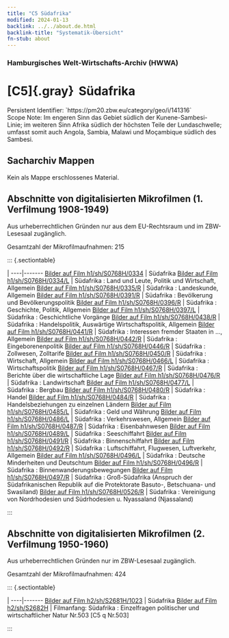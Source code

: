 ```yaml
---
title: "C5 Südafrika"
modified: 2024-01-13
backlink: ../../about.de.html
backlink-title: "Systematik-Übersicht"
fn-stub: about
---
```


### Hamburgisches Welt-Wirtschafts-Archiv (HWWA)

# [C5]{.gray}&#8201; Südafrika

<div class="hint">Persistent Identifier: `https://pm20.zbw.eu/category/geo/i/141316`</div>

<div class="hint">
Scope Note: Im engeren Sinn das Gebiet südlich der Kunene-Sambesi-Linie; im weiteren Sinn Afrika südlich der höchsten Teile der Lundaschwelle; umfasst somit auch Angola, Sambia, Malawi und Moçambique südlich des Sambesi.
</div>





## Sacharchiv Mappen








Kein als Mappe erschlossenes Material.



<a id="filmsections" />

## Abschnitte von digitalisierten Mikrofilmen (1. Verfilmung 1908-1949)

<p>Aus urheberrechtlichen Gründen nur aus dem EU-Rechtsraum und im ZBW-Lesesaal zugänglich.</p>


<p>Gesamtzahl der Mikrofilmaufnahmen: 215</p>





::: {.sectiontable}

 | 
----|-------
<a class="btn" href="https://pm20.zbw.eu/film/h1/sh/S0768H/0334" rel="nofollow">Bilder auf Film h1/sh/S0768H/0334</a> | Südafrika
<a class="btn" href="https://pm20.zbw.eu/film/h1/sh/S0768H/0334/L" rel="nofollow">Bilder auf Film h1/sh/S0768H/0334/L</a> | Südafrika : Land und Leute, Politik und Wirtschaft, Allgemein
<a class="btn" href="https://pm20.zbw.eu/film/h1/sh/S0768H/0335/R" rel="nofollow">Bilder auf Film h1/sh/S0768H/0335/R</a> | Südafrika : Landeskunde, Allgemein
<a class="btn" href="https://pm20.zbw.eu/film/h1/sh/S0768H/0391/R" rel="nofollow">Bilder auf Film h1/sh/S0768H/0391/R</a> | Südafrika : Bevölkerung und Bevölkerungspolitik
<a class="btn" href="https://pm20.zbw.eu/film/h1/sh/S0768H/0396/R" rel="nofollow">Bilder auf Film h1/sh/S0768H/0396/R</a> | Südafrika : Geschichte, Politik, Allgemein
<a class="btn" href="https://pm20.zbw.eu/film/h1/sh/S0768H/0397/L" rel="nofollow">Bilder auf Film h1/sh/S0768H/0397/L</a> | Südafrika : Geschichtliche Vorgänge
<a class="btn" href="https://pm20.zbw.eu/film/h1/sh/S0768H/0438/R" rel="nofollow">Bilder auf Film h1/sh/S0768H/0438/R</a> | Südafrika : Handelspolitik, Auswärtige Wirtschaftspolitik, Allgemein
<a class="btn" href="https://pm20.zbw.eu/film/h1/sh/S0768H/0441/R" rel="nofollow">Bilder auf Film h1/sh/S0768H/0441/R</a> | Südafrika : Interessen fremder Staaten in …, Allgemein
<a class="btn" href="https://pm20.zbw.eu/film/h1/sh/S0768H/0442/R" rel="nofollow">Bilder auf Film h1/sh/S0768H/0442/R</a> | Südafrika : Eingeborenenpolitik
<a class="btn" href="https://pm20.zbw.eu/film/h1/sh/S0768H/0446/R" rel="nofollow">Bilder auf Film h1/sh/S0768H/0446/R</a> | Südafrika : Zollwesen, Zolltarife
<a class="btn" href="https://pm20.zbw.eu/film/h1/sh/S0768H/0450/R" rel="nofollow">Bilder auf Film h1/sh/S0768H/0450/R</a> | Südafrika : Wirtschaft, Allgemein
<a class="btn" href="https://pm20.zbw.eu/film/h1/sh/S0768H/0466/L" rel="nofollow">Bilder auf Film h1/sh/S0768H/0466/L</a> | Südafrika : Wirtschaftspolitik
<a class="btn" href="https://pm20.zbw.eu/film/h1/sh/S0768H/0467/R" rel="nofollow">Bilder auf Film h1/sh/S0768H/0467/R</a> | Südafrika : Berichte über die wirtschaftliche Lage
<a class="btn" href="https://pm20.zbw.eu/film/h1/sh/S0768H/0476/R" rel="nofollow">Bilder auf Film h1/sh/S0768H/0476/R</a> | Südafrika : Landwirtschaft
<a class="btn" href="https://pm20.zbw.eu/film/h1/sh/S0768H/0477/L" rel="nofollow">Bilder auf Film h1/sh/S0768H/0477/L</a> | Südafrika : Bergbau
<a class="btn" href="https://pm20.zbw.eu/film/h1/sh/S0768H/0480/R" rel="nofollow">Bilder auf Film h1/sh/S0768H/0480/R</a> | Südafrika : Handel
<a class="btn" href="https://pm20.zbw.eu/film/h1/sh/S0768H/0484/R" rel="nofollow">Bilder auf Film h1/sh/S0768H/0484/R</a> | Südafrika : Handelsbeziehungen zu einzelnen Ländern
<a class="btn" href="https://pm20.zbw.eu/film/h1/sh/S0768H/0485/L" rel="nofollow">Bilder auf Film h1/sh/S0768H/0485/L</a> | Südafrika : Geld und Währung
<a class="btn" href="https://pm20.zbw.eu/film/h1/sh/S0768H/0486/L" rel="nofollow">Bilder auf Film h1/sh/S0768H/0486/L</a> | Südafrika : Verkehrswesen, Allgemein
<a class="btn" href="https://pm20.zbw.eu/film/h1/sh/S0768H/0487/R" rel="nofollow">Bilder auf Film h1/sh/S0768H/0487/R</a> | Südafrika : Eisenbahnwesen
<a class="btn" href="https://pm20.zbw.eu/film/h1/sh/S0768H/0489/L" rel="nofollow">Bilder auf Film h1/sh/S0768H/0489/L</a> | Südafrika : Seeschiffahrt
<a class="btn" href="https://pm20.zbw.eu/film/h1/sh/S0768H/0491/R" rel="nofollow">Bilder auf Film h1/sh/S0768H/0491/R</a> | Südafrika : Binnenschiffahrt
<a class="btn" href="https://pm20.zbw.eu/film/h1/sh/S0768H/0492/R" rel="nofollow">Bilder auf Film h1/sh/S0768H/0492/R</a> | Südafrika : Luftschiffahrt, Flugwesen, Luftverkehr, Allgemein
<a class="btn" href="https://pm20.zbw.eu/film/h1/sh/S0768H/0496/L" rel="nofollow">Bilder auf Film h1/sh/S0768H/0496/L</a> | Südafrika : Deutsche Minderheiten und Deutschtum
<a class="btn" href="https://pm20.zbw.eu/film/h1/sh/S0768H/0496/R" rel="nofollow">Bilder auf Film h1/sh/S0768H/0496/R</a> | Südafrika : Binnenwanderungsbewegungen
<a class="btn" href="https://pm20.zbw.eu/film/h1/sh/S0768H/0497/R" rel="nofollow">Bilder auf Film h1/sh/S0768H/0497/R</a> | Südafrika : Groß-Südafrika (Anspruch der Südafrikanischen Republik auf die Protektorate Basuto-, Betschuana- und Swasiland)
<a class="btn" href="https://pm20.zbw.eu/film/h1/sh/S0768H/0526/R" rel="nofollow">Bilder auf Film h1/sh/S0768H/0526/R</a> | Südafrika : Vereinigung von Nordrhodesien und Südrhodesien u. Nyassaland (Njassaland)


:::




## Abschnitte von digitalisierten Mikrofilmen (2. Verfilmung 1950-1960)

<p>Aus urheberrechtlichen Gründen nur im ZBW-Lesesaal zugänglich.</p>


<p>Gesamtzahl der Mikrofilmaufnahmen: 424</p>





::: {.sectiontable}

 | 
----|-------
<a class="btn" href="https://pm20.zbw.eu/film/h2/sh/S2681H/1023" rel="nofollow">Bilder auf Film h2/sh/S2681H/1023</a> | Südafrika
<a class="btn" href="https://pm20.zbw.eu/film/h2/sh/S2682H" rel="nofollow">Bilder auf Film h2/sh/S2682H</a> | Filmanfang: Südafrika : Einzelfragen politischer und wirtschaftlicher Natur Nr.503 [C5 q Nr.503]


:::













